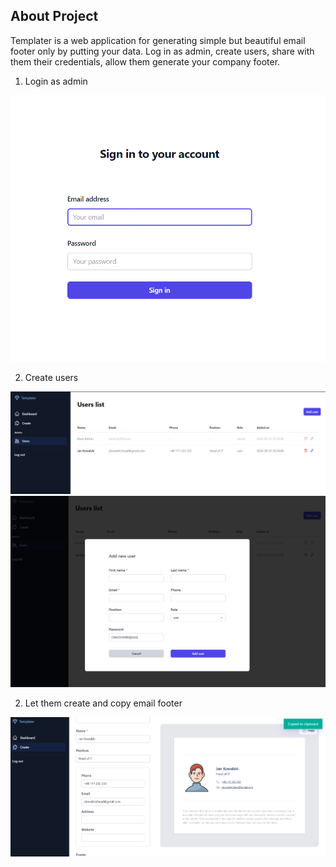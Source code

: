 ## About Project

Templater is a web application for generating simple but beautiful email footer only by putting your data. Log in as admin, create users, share with them their credentials, allow them generate your company footer.


1. Login as admin
   
![alt text](https://raw.githubusercontent.com/MaciejPietro/templater/refs/heads/main/resources/images/presentation/login.png)


2. Create users
   
![alt text](https://raw.githubusercontent.com/MaciejPietro/templater/refs/heads/main/resources/images/presentation/users.png)
![alt text](https://raw.githubusercontent.com/MaciejPietro/templater/refs/heads/main/resources/images/presentation/adduser.png)


2. Let them create and copy email footer
   
![alt text](https://raw.githubusercontent.com/MaciejPietro/templater/refs/heads/main/resources/images/presentation/template.png)
